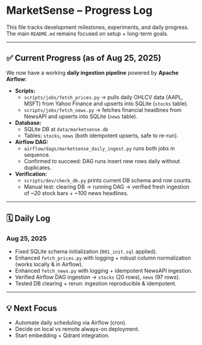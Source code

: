# MarketSense – Progress Log

This file tracks development milestones, experiments, and daily progress.
The main `README.md` remains focused on setup + long-term goals.

---

## ✅ Current Progress (as of Aug 25, 2025)

We now have a working **daily ingestion pipeline** powered by **Apache Airflow**:

- **Scripts:**
  - `scripts/jobs/fetch_prices.py` → pulls daily OHLCV data (AAPL, MSFT) from Yahoo Finance and upserts into SQLite (`stocks` table).
  - `scripts/jobs/fetch_news.py` → fetches financial headlines from NewsAPI and upserts into SQLite (`news` table).
- **Database:**
  - SQLite DB at `data/marketsense.db`
  - Tables: `stocks`, `news` (both idempotent upserts, safe to re-run).
- **Airflow DAG:**
  - `airflow/dags/marketsense_daily_ingest.py` runs both jobs in sequence.
  - Confirmed to succeed: DAG runs insert new rows daily without duplicates.
- **Verification:**
  - `scripts/dev/check_db.py` prints current DB schema and row counts.
  - Manual test: clearing DB → running DAG → verified fresh ingestion of ~20 stock bars + ~100 news headlines.

---

## 🗓️ Daily Log

### Aug 25, 2025
- Fixed SQLite schema initialization (`001_init.sql` applied).
- Enhanced `fetch_prices.py` with logging + robust column normalization (works locally & in Airflow).
- Enhanced `fetch_news.py` with logging + idempotent NewsAPI ingestion.
- Verified Airflow DAG ingestion → `stocks` (20 rows), `news` (97 rows).
- Tested DB clearing + rerun: ingestion reproducible & idempotent.

---

## 💡 Next Focus
- Automate daily scheduling via Airflow (cron).
- Decide on local vs remote always-on deployment.
- Start embedding + Qdrant integration.
